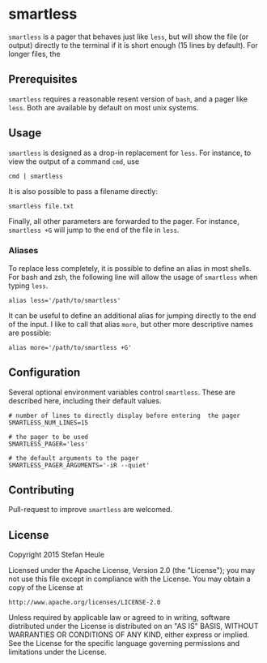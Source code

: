 # smartless

`smartless` is a pager that behaves just like `less`, but will show the file (or output) directly to the terminal if it is short enough (15 lines by default).  For longer files, the 

## Prerequisites

`smartless` requires a reasonable resent version of `bash`, and a pager like `less`.  Both are available by default on most unix systems.

## Usage

`smartless` is designed as a drop-in replacement for `less`.  For instance, to view the output of a command `cmd`, use

    cmd | smartless

It is also possible to pass a filename directly:

    smartless file.txt

Finally, all other parameters are forwarded to the pager.  For instance, `smartless +G` will jump to the end of the file in `less`.

### Aliases

To replace less completely, it is possible to define an alias in most shells.  For bash and zsh, the following line will allow the usage of `smartless` when typing `less`.

    alias less='/path/to/smartless'

It can be useful to define an additional alias for jumping directly to the end of the input.  I like to call that alias `more`, but other more descriptive names are possible:

    alias more='/path/to/smartless +G'

## Configuration

Several optional environment variables control `smartless`.  These are described here, including their default values.

    # number of lines to directly display before entering  the pager
    SMARTLESS_NUM_LINES=15
    
    # the pager to be used
    SMARTLESS_PAGER='less'
    
    # the default arguments to the pager
    SMARTLESS_PAGER_ARGUMENTS='-iR --quiet'

## Contributing

Pull-request to improve `smartless` are welcomed.

## License

Copyright 2015 Stefan Heule

Licensed under the Apache License, Version 2.0 (the "License");
you may not use this file except in compliance with the License.
You may obtain a copy of the License at

    http://www.apache.org/licenses/LICENSE-2.0

Unless required by applicable law or agreed to in writing, software
distributed under the License is distributed on an "AS IS" BASIS,
WITHOUT WARRANTIES OR CONDITIONS OF ANY KIND, either express or implied.
See the License for the specific language governing permissions and
limitations under the License.
